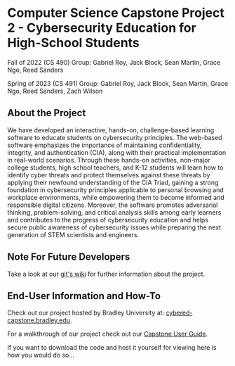 # Computer Science Capstone Project 2 - Cybersecurity Education for High-School Students
Fall of 2022 (CS 490) Group:
Gabriel Roy, Jack Block, Sean Martin, Grace Ngo, Reed Sanders

Spring of 2023 (CS 491) Group:
Gabriel Roy, Jack Block, Sean Martin, Grace Ngo, Reed Sanders, Zach Wilson 

## About the Project
We have developed an interactive, hands-on, challenge-based learning software to educate students on cybersecurity principles. The web-based software emphasizes the importance of maintaining confidentiality, integrity, and authentication (CIA), along with their practical implementation in real-world scenarios. Through these hands-on activities, non-major college students, high school teachers, and K-12 students will learn how to identify cyber threats and protect themselves against these threats by applying their newfound understanding of the CIA Triad, gaining a strong foundation in cybersecurity principles applicable to personal browsing and workplace environments, while empowering them to become informed and responsible digital citizens. Moreover, the software promotes adversarial thinking, problem-solving, and critical analysis skills among early learners and contributes to the progress of cybersecurity education and helps secure public awareness of cybersecurity issues while preparing the next generation of STEM scientists and engineers.

## Note For Future Developers
Take a look at our [git's wiki](https://github.com/CS-Capstone-P2/Main-FA22/wiki) for further information about the project.

## End-User Information and How-To
Check out our project hosted by Bradley University at: [cybered-capstone.bradley.edu](https://cybered-capstone.bradley.edu/).

For a walkthrough of our project check out our [Capstone User Guide](https://youtu.be/iXSMQxUcdM8).

If you want to download the code and host it yourself for viewing here is how you would do so...
